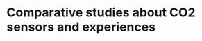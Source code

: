 Comparative studies about CO2 sensors and experiences
=====================================================
